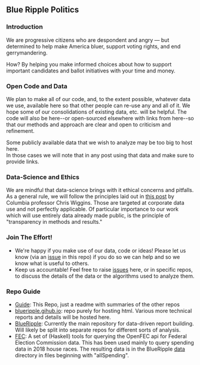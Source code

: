 ## Blue Ripple Politics 

### Introduction
We are progressive citizens who are despondent and angry — 
but determined to help make America bluer, support voting rights, and end gerrymandering.

How? By helping you make informed choices about how to 
support important candidates and ballot initiatives with your time and money.

### Open Code and Data
We plan to make all of our code, and, to the extent possible, 
whatever data we use, available here
so that other people can re-use any and all of it.  We hope some of our consolidations
of existing data, etc. will be helpful.  The code will also be here--or open-sourced
elsewhere with links from here--so that our methods and approach are clear and open
to criticism and refinement.

Some publicly available data that we wish to analyze may be too big to host here.  
In those  cases we will note that in any post using that data and make sure to provide links.

### Data-Science and Ethics
We are mindful that data-science brings with it ethical concerns and pitfalls.  
As a general rule, we will follow the principles laid out in 
[this post](https://datascience.columbia.edu/ethical-principles-okrs-and-kpis-what-youtube-and-facebook-could-learn-tukey)
by Columbia professor Chris Wiggins. Those are targeted at corporate data use and not
perfectly applicable. Of particular importance to our work which will use
entirely data already made public, is the principle of "transparency in methods and results." 

### Join The Effort!
- We're happy if you make use of our data, code or ideas! Please let us
know (via an [issue](https://github.com/blueripple/Guide/issues) 
in this repo) 
if you do so we can help and so we know what is useful to others.
- Keep us accountable!  Feel free to raise 
[issues](https://github.com/blueripple/Guide/issues) here,
or in specific repos, to discuss the details
of the data or the algorithms used to analyze them.


### Repo Guide
- [Guide](https://github.com/blueripple/Guide): 
This Repo, just a readme with summaries of the other repos
- [blueripple.gihub.io](https://github.com/blueripple/blueripple.github.io): 
repo purely for hosting html.  Various more technical
reports and details will be hosted here.
- [BlueRipple](https://github.com/blueripple/BlueRipple): 
Currently the main repository for data-driven report building.  
Will likely be split into separate repos for different sorts of analysis.
- [FEC](https://github.com/blueripple/FEC): 
A set of (Haskell) tools for querying the OpenFEC api for Federal
Election Commission data.  This has been used mainly to query spending data
in 2018 house races.  The resulting data is in the 
BlueRipple [data](https://github.com/blueripple/BlueRipple/tree/master/data)
directory in files beginning with "allSpending".

